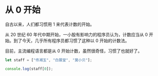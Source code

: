 # 从 0 开始

自古以来，人们都习惯用 1 来代表计数的开始。

从 20 世纪 60 年代中期开始，一小股有影响力的程序员认为，计数应当从 0 开始。到了今天，几乎所有程序员都习惯了这种以 0 开始的计数法。

目前，主流编程语言都是从 0 开始计数，虽然很奇怪，习惯了也就好了。

<div class="run"></div>

```JavaScript
let staff = ["佟湘玉", "白展堂", "莫小贝"];

console.log(staff[0]);
```

